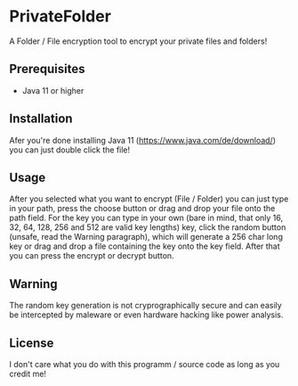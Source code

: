 # PrivateFolder
A Folder / File encryption tool to encrypt your private files and folders!
## Prerequisites
- Java 11 or higher
## Installation
Afer you're done installing Java 11 (https://www.java.com/de/download/) you can just double click the file!
## Usage
After you selected what you want to encrypt (File / Folder) you can just type in your path, press the choose button or drag and drop your file onto the path field. For the key you can type in your own (bare in mind, that only 16, 32, 64, 128, 256 and 512 are valid key lengths) key, click the random button (unsafe, read the Warning paragraph), which will generate a 256 char long key or drag and drop a file containing the key onto the key field. After that you can press the encrypt or decrypt button.
## Warning
The random key generation is not cryprographically secure and can easily be intercepted by maleware or even hardware hacking like power analysis.
## License
I don't care what you do with this programm / source code as long as you credit me!
